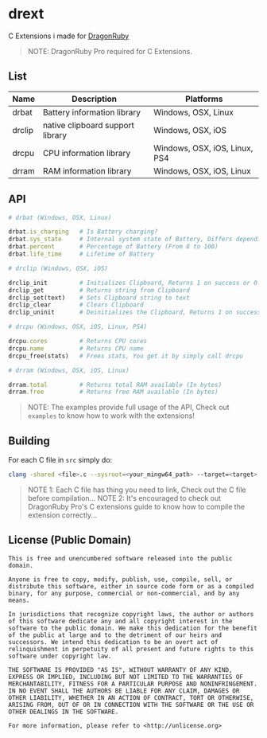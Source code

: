 # drext

C Extensions i made for [DragonRuby](https://dragonruby.org)

> NOTE: DragonRuby Pro required for C Extensions.

## List

| Name   | Description               | Platforms                     |
|--------|---------------------------|-------------------------------|
| drbat  | Battery information library | Windows, OSX, Linux         |
| drclip | native clipboard support library | Windows, OSX, iOS      |
| drcpu  | CPU information library | Windows, OSX, iOS, Linux, PS4   |
| drram  | RAM information library | Windows, OSX, iOS, Linux        |

## API

```rb
# drbat (Windows, OSX, Linux)

drbat.is_charging   # Is Battery charging?
drbat.sys_state     # Internal system state of Battery, Differs depending on OS
drbat.percent       # Percentage of Battery (From 0 to 100)
drbat.life_time     # Lifetime of Battery

# drclip (Windows, OSX, iOS)

drclip_init         # Initializes Clipboard, Returns 1 on success or 0 on error
drclip_get          # Returns string from Clipboard
drclip_set(text)    # Sets Clipboard string to text
drclip_clear        # Clears Clipboard
drclip_uninit       # Deinitializes the Clipboard, Returns 1 on success or 0 on error

# drcpu (Windows, OSX, iOS, Linux, PS4)

drcpu.cores         # Returns CPU cores
drcpu.name          # Returns CPU name
drcpu_free(stats)   # Frees stats, You get it by simply call drcpu

# drram (Windows, OSX, iOS, Linux)

drram.total         # Returns total RAM available (In bytes)
drram.free          # Returns free RAM available (In bytes)
```

> NOTE: The examples provide full usage of the API, Check out `examples` to know how to work with the extensions!

## Building

For each C file in `src` simply do:

```sh
clang -shared <file>.c --sysroot=<your_mingw64_path> --target=<target> -fuse-ld=lld -isystem <dragonruby_pro_include_path> -I. -o <shared_library>
```

> NOTE 1: Each C file has thing you need to link, Check out the C file before compilation...
> NOTE 2: It's encouraged to check out DragonRuby Pro's C extensions guide to know how to compile the extension correctly...

## License (Public Domain)

```
This is free and unencumbered software released into the public domain.

Anyone is free to copy, modify, publish, use, compile, sell, or
distribute this software, either in source code form or as a compiled
binary, for any purpose, commercial or non-commercial, and by any
means.

In jurisdictions that recognize copyright laws, the author or authors
of this software dedicate any and all copyright interest in the
software to the public domain. We make this dedication for the benefit
of the public at large and to the detriment of our heirs and
successors. We intend this dedication to be an overt act of
relinquishment in perpetuity of all present and future rights to this
software under copyright law.

THE SOFTWARE IS PROVIDED "AS IS", WITHOUT WARRANTY OF ANY KIND,
EXPRESS OR IMPLIED, INCLUDING BUT NOT LIMITED TO THE WARRANTIES OF
MERCHANTABILITY, FITNESS FOR A PARTICULAR PURPOSE AND NONINFRINGEMENT.
IN NO EVENT SHALL THE AUTHORS BE LIABLE FOR ANY CLAIM, DAMAGES OR
OTHER LIABILITY, WHETHER IN AN ACTION OF CONTRACT, TORT OR OTHERWISE,
ARISING FROM, OUT OF OR IN CONNECTION WITH THE SOFTWARE OR THE USE OR
OTHER DEALINGS IN THE SOFTWARE.

For more information, please refer to <http://unlicense.org>
```
